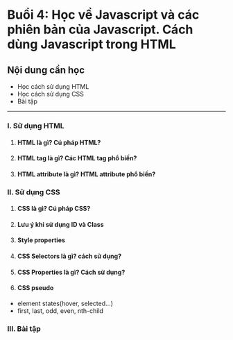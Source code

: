 # Buổi 4: Học về Javascript và các phiên bản của Javascript. Cách dùng Javascript trong HTML

## Nội dung cần học
 - Học cách sử dụng HTML
 - Học cách sử dụng CSS
 - Bài tập

-----

### I. Sử dụng HTML
1. #### HTML là gì? Cú pháp HTML?
2. #### HTML tag là gì? Các HTML tag phổ biến?
3. #### HTML attribute là gì? HTML attribute phổ biến?


### II. Sử dụng CSS
1. #### CSS là gì? Cú pháp CSS?
2. #### Lưu ý khi sử dụng ID và Class
3. #### Style properties
4. #### CSS Selectors là gì? cách sử dụng?
5. #### CSS Properties là gì? Cách sử dụng?
6. #### CSS pseudo
  - element states(hover, selected...)
  - first, last, odd, even, nth-child

### III. Bài tập


